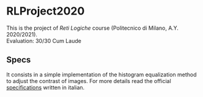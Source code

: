 # RLProject2020

This is the project of *Reti Logiche* course (Politecnico di Milano, A.Y. 2020/2021).
<br>
Evaluation: 30/30 Cum Laude

## Specs
It consists in a simple implementation of the histogram equalization method to adjust the contrast of images.
For more details read the official [specifications](/Specifications.pdf) written in italian.
